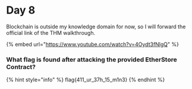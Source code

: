 # Day 8

Blockchain is outside my knowledge domain for now, so I will forward the official link of the THM walkthrough.

{% embed url="https://www.youtube.com/watch?v=4Oydt3fNlgQ" %}

### What flag is found after attacking the provided EtherStore Contract?

{% hint style="info" %}
flag{411\_ur\_37h\_15\_m1n3}
{% endhint %}
